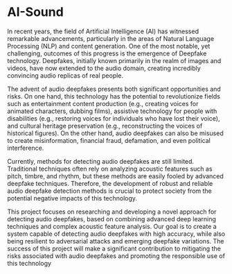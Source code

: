 # AI-Sound

In recent years, the field of Artificial Intelligence (AI) has witnessed remarkable advancements, particularly in the areas of Natural Language Processing (NLP) and content generation. One of the most notable, yet challenging, outcomes of this progress is the emergence of Deepfake technology. Deepfakes, initially known primarily in the realm of images and videos, have now extended to the audio domain, creating incredibly convincing audio replicas of real people.

The advent of audio deepfakes presents both significant opportunities and risks. On one hand, this technology has the potential to revolutionize fields such as entertainment content production (e.g., creating voices for animated characters, dubbing films), assistive technology for people with disabilities (e.g., restoring voices for individuals who have lost their voice), and cultural heritage preservation (e.g., reconstructing the voices of historical figures). On the other hand, audio deepfakes can also be misused to create misinformation, financial fraud, defamation, and even political interference.

Currently, methods for detecting audio deepfakes are still limited. Traditional techniques often rely on analyzing acoustic features such as pitch, timbre, and rhythm, but these methods are easily fooled by advanced deepfake techniques. Therefore, the development of robust and reliable audio deepfake detection methods is crucial to protect society from the potential negative impacts of this technology.

This project focuses on researching and developing a novel approach for detecting audio deepfakes, based on combining advanced deep learning techniques and complex acoustic feature analysis. Our goal is to create a system capable of detecting audio deepfakes with high accuracy, while also being resilient to adversarial attacks and emerging deepfake variations. The success of this project will make a significant contribution to mitigating the risks associated with audio deepfakes and promoting the responsible use of this technology
